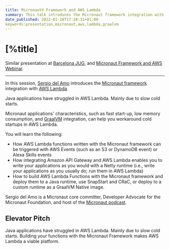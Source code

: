```yaml
---
title: Micronaut® Framework and AWS Lambda
summary: This talk introduces the Micronaut framework integration with AWS Lambda.
date_published: 2022-01-28T17:28:31+01:00
keywords:presentation,micronaut,aws,lambda,graalvm
---
```


# [%title]

Similar presentation at [Barcelona JUG](https://www.youtube.com/watch?v=S3qYOVNaKS8&t=195s), and [Micronaut Framework and AWS Webinar](https://sergiodelamo.com/blog/combining-micronaut-framework-and-aws.html).

---

In this session, [Sergio del Amo](https://sergiodelamo.com) introduces the [Micronaut framework](https://micronaut.io) integration with [AWS Lambda](https://aws.amazon.com/lambda/). 

Java applications have struggled in AWS Lambda. Mainly due to slow cold starts.

Micronaut applications' characteristics, such as fast start-up, low memory consumption, and [GraalVM](https://www.graalvm.org) integration, can help you workaround cold startups in AWS Lambda.

You will learn the following: 

- How AWS Lambda functions written with the Micronaut framework can be triggered with AWS Events (such as an S3 or DynamoDB event) or Alexa Skills events
- How integrating Amazon API Gateway and AWS Lambda enables you to write your applications as you would with a Netty runtime (i.e., write your applications as you usually do; run them in AWS Lambda)
- How to build AWS Lambda Functions with the Micronaut framework and deploy them to a Java runtime, use SnapStart and CRaC, or deploy to a custom runtime as a GraalVM Native image. 

Sergio del Amo is a Micronaut core committer,  Developer Advocate for the Micronaut Foundation, and host of the [Micronaut podcast](https://micronautpodcast.com).

## Elevator Pitch 

Java applications have struggled in AWS Lambda. Mainly due to slow cold starts. Building your functions with the Micronaut Framework makes AWS Lambda a viable platform. 